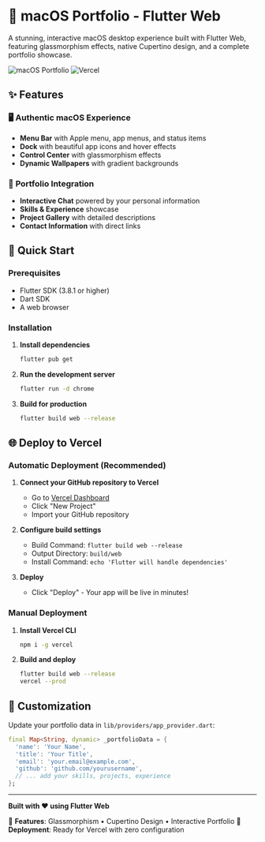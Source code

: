 # 🍎 macOS Portfolio - Flutter Web

A stunning, interactive macOS desktop experience built with Flutter Web, featuring glassmorphism effects, native Cupertino design, and a complete portfolio showcase.

![macOS Portfolio](https://img.shields.io/badge/Flutter-Web-blue?style=for-the-badge&logo=flutter)
![Vercel](https://img.shields.io/badge/Deployed%20on-Vercel-000000?style=for-the-badge&logo=vercel)

## ✨ Features

### 🖥️ **Authentic macOS Experience**
- **Menu Bar** with Apple menu, app menus, and status items  
- **Dock** with beautiful app icons and hover effects
- **Control Center** with glassmorphism effects
- **Dynamic Wallpapers** with gradient backgrounds

### 💼 **Portfolio Integration**
- **Interactive Chat** powered by your personal information
- **Skills & Experience** showcase
- **Project Gallery** with detailed descriptions
- **Contact Information** with direct links

## 🚀 Quick Start

### Prerequisites
- Flutter SDK (3.8.1 or higher)
- Dart SDK
- A web browser

### Installation

1. **Install dependencies**
   ```bash
   flutter pub get
   ```

2. **Run the development server**
   ```bash
   flutter run -d chrome
   ```

3. **Build for production**
   ```bash
   flutter build web --release
   ```

## 🌐 Deploy to Vercel

### Automatic Deployment (Recommended)

1. **Connect your GitHub repository to Vercel**
   - Go to [Vercel Dashboard](https://vercel.com/dashboard)
   - Click "New Project"
   - Import your GitHub repository

2. **Configure build settings**
   - Build Command: `flutter build web --release`
   - Output Directory: `build/web`
   - Install Command: `echo 'Flutter will handle dependencies'`

3. **Deploy**
   - Click "Deploy" - Your app will be live in minutes!

### Manual Deployment

1. **Install Vercel CLI**
   ```bash
   npm i -g vercel
   ```

2. **Build and deploy**
   ```bash
   flutter build web --release
   vercel --prod
   ```

## 📱 Customization

Update your portfolio data in `lib/providers/app_provider.dart`:

```dart
final Map<String, dynamic> _portfolioData = {
  'name': 'Your Name',
  'title': 'Your Title', 
  'email': 'your.email@example.com',
  'github': 'github.com/yourusername',
  // ... add your skills, projects, experience
};
```

---

**Built with ❤️ using Flutter Web** 

🔗 **Features**: Glassmorphism • Cupertino Design • Interactive Portfolio
🚀 **Deployment**: Ready for Vercel with zero configuration
